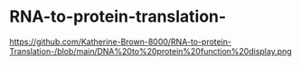 # RNA-to-protein-translation-

https://github.com/Katherine-Brown-8000/RNA-to-protein-Translation-/blob/main/DNA%20to%20protein%20function%20display.png

